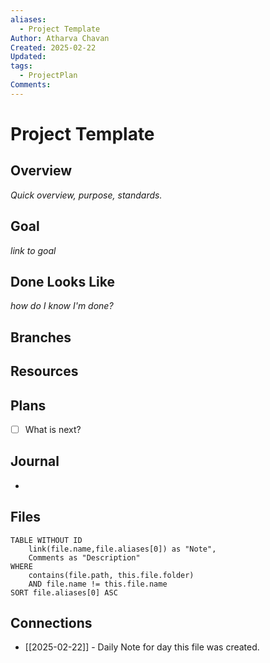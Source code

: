 ```yaml
---
aliases:
  - Project Template
Author: Atharva Chavan
Created: 2025-02-22
Updated: 
tags:
  - ProjectPlan
Comments:
---
```


# Project Template

## Overview
_Quick overview, purpose, standards._  

## Goal
_link to goal_

## Done Looks Like
_how do I know I'm done?_

## Branches

## Resources


## Plans
- [ ] What is next?

## Journal
- 


## Files
```dataview
TABLE WITHOUT ID 
	link(file.name,file.aliases[0]) as "Note",
	Comments as "Description"
WHERE 
	contains(file.path, this.file.folder) 
	AND file.name != this.file.name
SORT file.aliases[0] ASC
```


## Connections
- [[2025-02-22]] - Daily Note for day this file was created.
